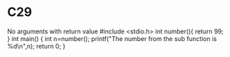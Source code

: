# C29
No arguments with return value 
#include <stdio.h>
int number(){
    return 99;
}
int main()
{
int n=number();
printf("The number from the sub function is %d\n",n);
    return 0;
}


